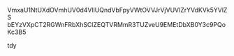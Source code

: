 VmxaU1NtUXdOVmhUV0d4VllUQndVbFpyVWtOVVJrVjVUVlZrYVdKVk5YVlZS
bEYzVXpCT2RGWnFRbXhSClZEQTVRMmR3TUZveU9EMEtDbXB0Y3c9PQoKc3B5

tdy